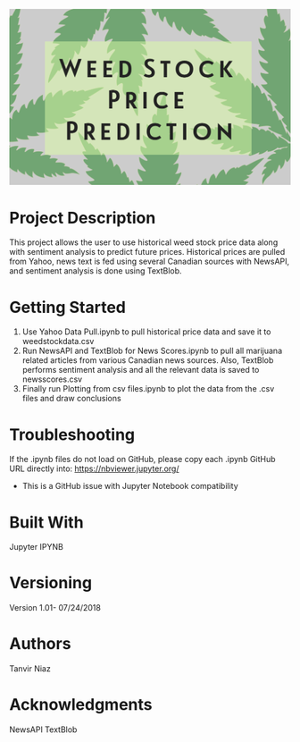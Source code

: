 ![alt text](https://github.com/tniaz/Weed-Stock-Price-Prediction/blob/master/stock.png)
# Project Description

This project allows the user to use historical weed stock price data along with sentiment analysis to predict future prices. Historical prices are pulled from Yahoo, news text is fed using several Canadian sources with NewsAPI, and sentiment analysis is done using TextBlob.


# Getting Started

1. Use Yahoo Data Pull.ipynb to pull historical price data and save it to weedstockdata.csv
2. Run NewsAPI and TextBlob for News Scores.ipynb to pull all marijuana related articles from various Canadian news sources. Also, TextBlob performs sentiment analysis and all the relevant data is saved to newsscores.csv
3. Finally run Plotting from csv files.ipynb to plot the data from the .csv files and draw conclusions


# Troubleshooting

If the .ipynb files do not load on GitHub, please copy each .ipynb GitHub URL directly into:
https://nbviewer.jupyter.org/

* This is a GitHub issue with Jupyter Notebook compatibility


# Built With

Jupyter IPYNB


# Versioning

Version 1.01- 07/24/2018


# Authors

Tanvir Niaz


# Acknowledgments

NewsAPI
TextBlob

